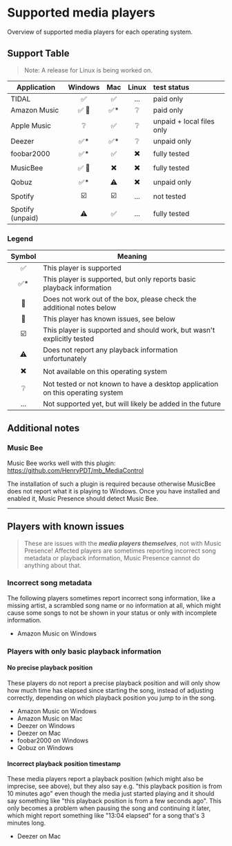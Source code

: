 # Supported media players

Overview of supported media players for each operating system.

## Support Table

> Note: A release for Linux is being worked on.

| Application      |                   Windows                   |           Mac            |          Linux           | test status               |
|------------------|:-------------------------------------------:|:------------------------:|:------------------------:|:--------------------------|
| TIDAL            |             :white_check_mark:              |    :white_check_mark:    |           ...            | paid only                 |
| Amazon Music     | :white_check_mark: :face_with_head_bandage: |   :white_check_mark:*    |     :grey_question:      | paid only                 |
| Apple Music      |               :grey_question:               |    :white_check_mark:    |     :grey_question:      | unpaid + local files only |
| Deezer           |             :white_check_mark:*             |   :white_check_mark:*    |     :grey_question:      | unpaid only               |
| foobar2000       |             :white_check_mark:*             |    :white_check_mark:    | :heavy_multiplication_x: | fully tested              |
| MusicBee         |         :white_check_mark: :pencil:         | :heavy_multiplication_x: | :heavy_multiplication_x: | fully tested              |
| Qobuz            |             :white_check_mark:*             |        :warning:         | :heavy_multiplication_x: | unpaid only               |
| Spotify          |           :ballot_box_with_check:           | :ballot_box_with_check:  |           ...            | not tested                |
| Spotify (unpaid) |                  :warning:                  |    :white_check_mark:    |           ...            | fully tested              |

### Legend

|          Symbol          | Meaning                                                                        |
|:------------------------:|--------------------------------------------------------------------------------|
|    :white_check_mark:    | This player is supported                                                       |
|   :white_check_mark:*    | This player is supported, but only reports basic playback information          |
|         :pencil:         | Does not work out of the box, please check the additional notes below          |
| :face_with_head_bandage: | This player has known issues, see below                                        |
| :ballot_box_with_check:  | This player is supported and should work, but wasn't explicitly tested         |
|        :warning:         | Does not report any playback information unfortunately                         |
| :heavy_multiplication_x: | Not available on this operating system                                         |
|     :grey_question:      | Not tested or not known to have a desktop application on this operating system |
|           ...            | Not supported yet, but will likely be added in the future                      |

## Additional notes

### Music Bee

Music Bee works well with this plugin:
https://github.com/HenryPDT/mb_MediaControl

The installation of such a plugin is required
because otherwise MusicBee does not report what it is playing to Windows.
Once you have installed and enabled it, Music Presence should detect Music Bee.

---

## Players with known issues

> These are issues with the ***media players themselves***,
not with Music Presence!
Affected players are sometimes reporting
incorrect song metadata or playback information,
Music Presence cannot do anything about that.

### Incorrect song metadata

The following players sometimes report incorrect song information,
like a missing artist, a scrambled song name or no information at all,
which might cause some songs to not be shown in your status
or only with incomplete information.

- Amazon Music on Windows

### Players with only basic playback information

#### No precise playback position

These players do not report a precise playback position
and will only show how much time has elapsed since starting the song,
instead of adjusting correctly,
depending on which playback position you jump to in the song.

- Amazon Music on Windows
- Amazon Music on Mac
- Deezer on Windows
- Deezer on Mac
- foobar2000 on Windows
- Qobuz on Windows

#### Incorrect playback position timestamp

These media players report a playback position
(which might also be imprecise, see above),
but they also say e.g. "this playback position is from 10 minutes ago"
even though the media just started playing and it should say something like
"this playback position is from a few seconds ago".
This only becomes a problem when pausing the song and continuing it later,
which might report something like "13:04 elapsed"
for a song that's 3 minutes long.

- Deezer on Mac
